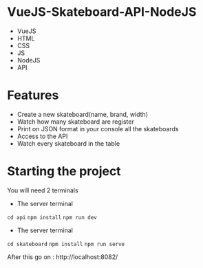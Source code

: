 # VueJS-Skateboard-API-NodeJS

* VueJS
* HTML
* CSS
* JS
* NodeJS
* API


# Features

* Create a new skateboard(name, brand, width)
* Watch how many skateboard are register
* Print on JSON format in your console all the skateboards
* Access to the API
* Watch every skateboard in the table

# Starting the project

You will need 2 terminals

- The server terminal

`cd api`
`npm install`
`npm run dev`


- The server terminal

`cd skateboard`
`npm install`
`npm run serve`

After this go on : http://localhost:8082/ 




